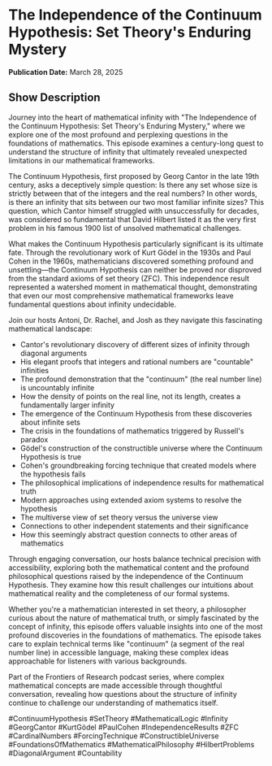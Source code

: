 # The Independence of the Continuum Hypothesis: Set Theory's Enduring Mystery
**Publication Date:** March 28, 2025


## Show Description

Journey into the heart of mathematical infinity with "The Independence of the Continuum Hypothesis: Set Theory's Enduring Mystery," where we explore one of the most profound and perplexing questions in the foundations of mathematics. This episode examines a century-long quest to understand the structure of infinity that ultimately revealed unexpected limitations in our mathematical frameworks.

The Continuum Hypothesis, first proposed by Georg Cantor in the late 19th century, asks a deceptively simple question: Is there any set whose size is strictly between that of the integers and the real numbers? In other words, is there an infinity that sits between our two most familiar infinite sizes? This question, which Cantor himself struggled with unsuccessfully for decades, was considered so fundamental that David Hilbert listed it as the very first problem in his famous 1900 list of unsolved mathematical challenges.

What makes the Continuum Hypothesis particularly significant is its ultimate fate. Through the revolutionary work of Kurt Gödel in the 1930s and Paul Cohen in the 1960s, mathematicians discovered something profound and unsettling—the Continuum Hypothesis can neither be proved nor disproved from the standard axioms of set theory (ZFC). This independence result represented a watershed moment in mathematical thought, demonstrating that even our most comprehensive mathematical frameworks leave fundamental questions about infinity undecidable.

Join our hosts Antoni, Dr. Rachel, and Josh as they navigate this fascinating mathematical landscape:

- Cantor's revolutionary discovery of different sizes of infinity through diagonal arguments
- His elegant proofs that integers and rational numbers are "countable" infinities
- The profound demonstration that the "continuum" (the real number line) is uncountably infinite
- How the density of points on the real line, not its length, creates a fundamentally larger infinity
- The emergence of the Continuum Hypothesis from these discoveries about infinite sets
- The crisis in the foundations of mathematics triggered by Russell's paradox
- Gödel's construction of the constructible universe where the Continuum Hypothesis is true
- Cohen's groundbreaking forcing technique that created models where the hypothesis fails
- The philosophical implications of independence results for mathematical truth
- Modern approaches using extended axiom systems to resolve the hypothesis
- The multiverse view of set theory versus the universe view
- Connections to other independent statements and their significance
- How this seemingly abstract question connects to other areas of mathematics

Through engaging conversation, our hosts balance technical precision with accessibility, exploring both the mathematical content and the profound philosophical questions raised by the independence of the Continuum Hypothesis. They examine how this result challenges our intuitions about mathematical reality and the completeness of our formal systems.

Whether you're a mathematician interested in set theory, a philosopher curious about the nature of mathematical truth, or simply fascinated by the concept of infinity, this episode offers valuable insights into one of the most profound discoveries in the foundations of mathematics. The episode takes care to explain technical terms like "continuum" (a segment of the real number line) in accessible language, making these complex ideas approachable for listeners with various backgrounds.

Part of the Frontiers of Research podcast series, where complex mathematical concepts are made accessible through thoughtful conversation, revealing how questions about the structure of infinity continue to challenge our understanding of mathematics itself.

#ContinuumHypothesis #SetTheory #MathematicalLogic #Infinity #GeorgCantor #KurtGödel #PaulCohen #IndependenceResults #ZFC #CardinalNumbers #ForcingTechnique #ConstructibleUniverse #FoundationsOfMathematics #MathematicalPhilosophy #HilbertProblems #DiagonalArgument #Countability 